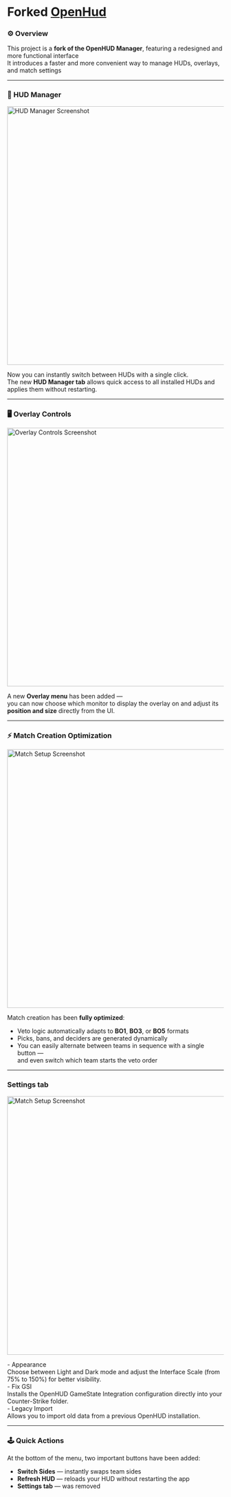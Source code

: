 # Forked [OpenHud](https://github.com/JohnTimmermann/OpenHud)

### ⚙️ Overview

This project is a **fork of the OpenHUD Manager**, featuring a redesigned and more functional interface    
It introduces a faster and more convenient way to manage HUDs, overlays, and match settings

---

###  🧩 HUD Manager

<p align="left">
  <img src="https://i.ibb.co/Hf99QBqg/image.png" alt="HUD Manager Screenshot" width="600">
</p>

Now you can instantly switch between HUDs with a single click.  
The new **HUD Manager tab** allows quick access to all installed HUDs and applies them without restarting.

---

###  🖥️ Overlay Controls

<p align="left">
  <img src="https://i.ibb.co/kgZq3wDM/image.png" alt="Overlay Controls Screenshot" width="600">
</p>

A new **Overlay menu** has been added —  
you can now choose which monitor to display the overlay on and adjust its **position and size** directly from the UI.

---

### ⚡ Match Creation Optimization
<p align="left">
  <img src="https://i.ibb.co/0RwW5SzK/image.png" alt="Match Setup Screenshot" width="600">
</p>

Match creation has been **fully optimized**:
- Veto logic automatically adapts to **BO1**, **BO3**, or **BO5** formats  
- Picks, bans, and deciders are generated dynamically  
- You can easily alternate between teams in sequence with a single button —  
  and even switch which team starts the veto order

---

### Settings tab
<p align="left">
  <img src="https://i.ibb.co/C5w0cVN1/image.png" alt="Match Setup Screenshot" width="600">
</p>
- Appearance      <br> 
Choose between Light and Dark mode and adjust the Interface Scale (from 75% to 150%) for better visibility.    <br>   
- Fix GSI      <br> 
Installs the OpenHUD GameState Integration configuration directly into your Counter-Strike folder.     <br>  
- Legacy Import<br> 
Allows you to import old data from a previous OpenHUD installation.  <br>     

---

###  🕹️ Quick Actions

At the bottom of the menu, two important buttons have been added:

- **Switch Sides** — instantly swaps team sides   
- **Refresh HUD** — reloads your HUD without restarting the app  
- **Settings tab** — was removed

